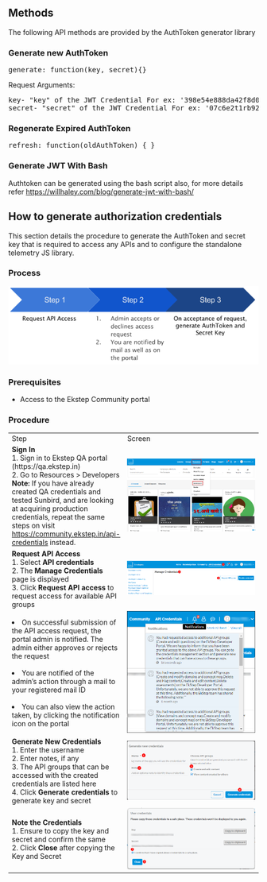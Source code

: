## Methods

The following API methods are provided by the AuthToken generator library

### Generate new AuthToken

<pre>
generate: function(key, secret){}
</pre> 

Request Arguments:

<pre>
key- "key" of the JWT Credential For ex: '398e54e888da42f8d089je28c298o42b'
secret- "secret" of the JWT Credential For ex: '07c6e2t1rb92987fnrd705jkk8582p9e'
</pre>

### Regenerate Expired AuthToken

<pre>
refresh: function(oldAuthToken) { }
</pre>

### Generate JWT With Bash
Authtoken can be generated using the bash script also, for more details refer <a href="https://willhaley.com/blog/generate-jwt-with-bash/" target="_blank">https://willhaley.com/blog/generate-jwt-with-bash/</a> 

## How to generate authorization credentials

This section details the procedure to generate the AuthToken and secret key that is required to access any APIs and to configure the standalone telemetry JS library.

### Process

<img src="images/telemetry_service2.png">

### Prerequisites

* Access to the Ekstep Community portal

### Procedure

<table>
  <tr>
    <td style="width:35%;">Step</td>
    <td style="width:65%;">Screen</td>
  </tr>
  <tr>
    <td><strong>Sign In</strong> <br>1. Sign in to  Ekstep QA portal (https://qa.ekstep.in) <br>2. Go to Resources > Developers <br> <strong>Note:</strong> If you have already created QA credentials and tested Sunbird, and are looking at acquiring production credentials, repeat the same steps on visit <a href="https://community.ekstep.in/api-credentials" target="_blank">https://community.ekstep.in/api-credentials</a> instead.</td>
    <td><img src="images/telemetry_service3.png"></td>
  </tr>
  <tr>
    <td><strong>Request API Access</strong> <br>1. Select <strong>API credentials</strong> <br>2. The <strong>Manage Credentials</strong> page is displayed
<br>3. Click <strong>Request API access</strong> to request access for available API groups</td>
    <td><img src="images/telemetry_service4.png"></td>
  </tr>
  <tr>
    <td><li>On successful submission of the API access request, the portal admin is notified. The admin either approves or rejects the request</li> <br><li> You are notified of the admin’s action through a mail to your registered mail ID </li> <br> <li>You can also view the action taken, by clicking the notification icon on the portal</li></td>
    <td><img src="images/telemetry_service5.png"></td>
  </tr>
  <tr>
    <td><strong>Generate New Credentials</strong> <br>1. Enter the username <br>2. Enter notes, if any <br>3. The API groups that can be accessed with the created credentials are listed here <br>4. Click <strong>Generate credentials</strong> to generate key and secret</td>
    <td><img src="images/telemetry_service6.png"></td>
  </tr>
  <tr>
    <td><strong>Note the Credentials</strong> <br>1. Ensure to copy the key and secret and confirm the same <br>2. Click <strong>Close</strong> after copying the Key and Secret
</td>
    <td><img src="images/telemetry_service7.png"></td>
  </tr>
</table>
